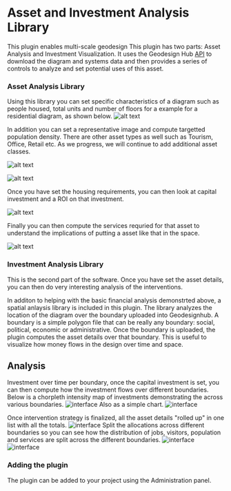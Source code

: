 # Asset and Investment Analysis Library
This plugin enables multi-scale geodesign This plugin has two parts: Asset Analysis and Investment Visualization. It uses the Geodesign Hub [API](http://www.geodesignhub.com/api/) to download the diagram and systems data and then provides a series of controls to analyze and set potential uses of this asset. 

### Asset Analysis Library
Using this library you can set specific characteristics of a diagram such as people housed, total units and number of floors for a example for a residential diagram, as shown below. 
![alt text][logo]

In addition you can set a representative image and compute targetted population density. There are other asset types as well such as Tourism, Office, Retail etc. As we progress, we will continue to add additional asset classes. 

![alt text][logo4]

![alt text][logo5]

Once you have set the housing requirements, you can then look at capital investment and a ROI on that investment. 

![alt text][logo2]

Finally you can then compute the services requried for that asset to understand the implications of putting a asset like that in the space.

![alt text][logo3]

[logo]: https://i.imgur.com/npgPPTm.jpg "Geodesignhub Diagram Discounted Cash Flow"
[logo2]: https://i.imgur.com/E82qisZ.jpg "Geodesignhub Diagram Discounted Cash Flow"
[logo4]: https://i.imgur.com/GRx4gYx.jpg "Geodesignhub Diagram Discounted Cash Flow"
[logo3]: https://i.imgur.com/gZDFCV9.jpg "Geodesignhub Diagram Discounted Cash Flow"
[logo5]: https://i.imgur.com/2dHdhIK.jpg "Geodesignhub Diagram Discounted Cash Flow"
    

### Investment Analysis Library
This is the second part of the software. Once you have set the asset details, you can then do very interesting analysis of the interventions. 

In additon to helping with  the basic financial analysis demonstrted above, a spatial anlaysis library is included in this plugin. The library analyzes the location of the diagram over the boundary uploaded into Geodesignhub. A boundary is a simple polygon file that can be really any boundary: social, political, economic or administrative. Once the boundary is uploaded, the plugin computes the asset details over that boundary. This is useful to visualize how money flows in the design over time and space. 

## Analysis 
Investment over time per boundary, once the capital investment is set, you can then compute how the investment flows over different boundaries. Below is a chorpleth intensity map of investments demonstrating the across various boundaries. 
![interface][ui4]
Also as a simple chart. 
![interface][ui0]

Once intervention strategy is finalized, all the asset details "rolled up" in one list with all the totals. 
![interface][ui2]
Split the allocations across different boundaries so you can see how the distribution of jobs, visitors, population and services are split across the different boundaries. 
![interface][ui1]
![interface][ui3]


[ui0]: https://i.imgur.com/FgoqKbM.jpg "Boundaries chart" 

[ui1]: https://i.imgur.com/RznTWoh.jpg "Population and Jobs" 
[ui2]: https://i.imgur.com/SYE7z3q.jpg "Rollup" 
[ui3]: https://i.imgur.com/3kI6ioU.jpg "Yearly Interface" 
[ui4]: https://i.imgur.com/51dzMca.jpg "Boundary map" 


### Adding the plugin
The plugin can be added to your project using the Administration panel. 
